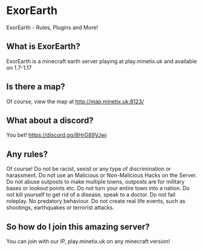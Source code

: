 # ExorEarth
ExorEarth - Rules, Plugins and More!

## What is ExorEarth?
ExorEarth is a minecraft earth server playing at play.minetix.uk and available on 1.7-1.17

## Is there a map?
Of course, view the map at http://map.minetix.uk:8123/

## What about a discord?
You bet! https://discord.gg/8HrG89VJwj

## Any rules?
Of course!
Do not be racist, sexist or any type of discrimination or harassment.
Do not use an Malicious or Non-Malicious Hacks on the Server.
Do not abuse outposts to make multiple towns, outposts are for military bases or lookout points etc.
Do not turn your entire town into a nation.
Do not kill yourself to get rid of a disease, speak to a doctor.
Do not fail roleplay.
No predatory behaviour.
Do not create real life events, such as shootings, earthquakes or terrorist attacks.

## So how do I join this amazing server?
You can join with our IP, play.minetix.uk on any minecraft version!

